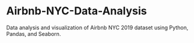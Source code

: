 # Airbnb-NYC-Data-Analysis
Data analysis and visualization of Airbnb NYC 2019 dataset using Python, Pandas, and Seaborn.
